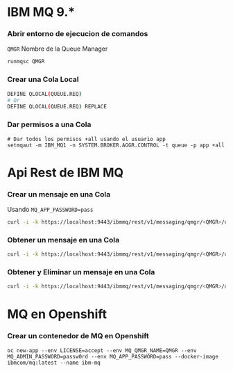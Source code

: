 # IBM MQ 9.*


### Abrir entorno de ejecucion de comandos

`QMGR` Nombre de la Queue Manager

```bash
runmqsc QMGR
```

### Crear una Cola Local

```bash
DEFINE QLOCAL(QUEUE.REQ)
# Or
DEFINE QLOCAL(QUEUE.REQ) REPLACE
```

### Dar permisos a una Cola

```shell
# Dar todos los permisos +all usando el usuario app
setmqaut -m IBM_MQ1 -n SYSTEM.BROKER.AGGR.CONTROL -t queue -p app +all
```

# Api Rest de IBM MQ

### Crear un mensaje en una Cola

Usando `MQ_APP_PASSWORD=pass`

```bash
curl -i -k https://localhost:9443/ibmmq/rest/v1/messaging/qmgr/<QMGR>/queue/<QUEUE_NAME>/message -X POST -u app:pass -H "ibm-mq-rest-csrf-token: blank" -H "Content-Type: text/plain;charset=utf-8" -d "Este es un nuevo mensaje"
```

### Obtener un mensaje en una Cola

```bash
curl -i -k https://localhost:9443/ibmmq/rest/v1/messaging/qmgr/<QMGR>/queue/<QUEUE_NAME>/message -X GET -u app:pass -H "ibm-mq-rest-csrf-token: blank"
```

### Obtener y Eliminar un mensaje en una Cola

```bash
curl -i -k https://localhost:9443/ibmmq/rest/v1/messaging/qmgr/<QMGR>/queue/<QUEUE_NAME>/message -X DELETE -u app:pass -H "ibm-mq-rest-csrf-token: blank"
```

# MQ en Openshift

### Crear un contenedor de MQ en Openshift

```shell
oc new-app --env LICENSE=accept --env MQ_QMGR_NAME=QMGR --env MQ_ADMIN_PASSWORD=passw0rd --env MQ_APP_PASSWORD=pass --docker-image ibmcom/mq:latest --name ibm-mq 
```